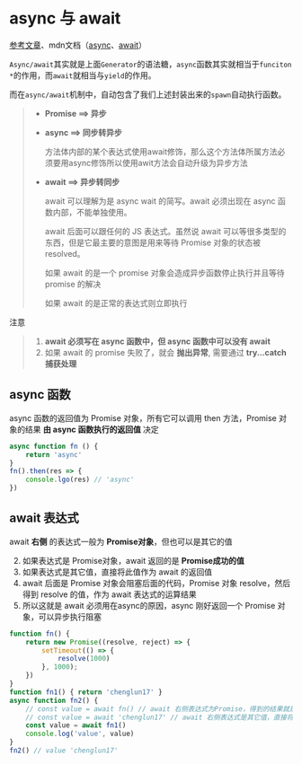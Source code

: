 # async 与 await

[参考文章](https://juejin.cn/post/7062155174436929550)、mdn文档（[async](https://gitee.com/link?target=https%3A%2F%2Fdeveloper.mozilla.org%2Fzh-CN%2Fdocs%2FWeb%2FJavaScript%2FReference%2FStatements%2Fasync_function)、[await](https://gitee.com/link?target=https%3A%2F%2Fdeveloper.mozilla.org%2Fzh-CN%2Fdocs%2FWeb%2FJavaScript%2FReference%2FOperators%2Fawait)）

`Async/await`其实就是上面`Generator`的语法糖，`async`函数其实就相当于`funciton *`的作用，而`await`就相当与`yield`的作用。

而在`async/await`机制中，自动包含了我们上述封装出来的`spawn`自动执行函数。

> - **Promise ==> 异步**
>
> - **async ==> 同步转异步**
>
>   方法体内部的某个表达式使用await修饰，那么这个方法体所属方法必须要用async修饰所以使用awit方法会自动升级为异步方法
>
> - **await ==> 异步转同步**
>
>   await 可以理解为是 async wait 的简写。await 必须出现在 async 函数内部，不能单独使用。
>
>   await 后面可以跟任何的 JS 表达式。虽然说 await 可以等很多类型的东西，但是它最主要的意图是用来等待 Promise 对象的状态被 resolved。
>
>   如果 await 的是一个 promise 对象会造成异步函数停止执行并且等待 promise 的解决
>
>   如果 await 的是正常的表达式则立即执行

注意

> 1. **await 必须写在 async 函数中，但 async 函数中可以没有 await**
> 2. 如果 await 的 promise 失败了，就会 **抛出异常**, 需要通过 **try...catch 捕获处理**

##  async 函数

async 函数的返回值为 Promise 对象，所有它可以调用 then 方法，Promise 对象的结果 **由 async 函数执行的返回值** 决定

```js
async function fn () {
    return 'async'
}
fn().then(res => {
    console.lgo(res) // 'async'
})
```

## await 表达式

await **右侧** 的表达式一般为 **Promise对象**，但也可以是其它的值

2. 如果表达式是 Promise对象，await 返回的是 **Promise成功的值**
3. 如果表达式是其它值，直接将此值作为 await 的返回值
4. await 后面是 Promise 对象会阻塞后面的代码，Promise 对象 resolve，然后得到 resolve 的值，作为 await 表达式的运算结果
5. 所以这就是 await 必须用在async的原因，async 刚好返回一个 Promise 对象，可以异步执行阻塞

```js
function fn() {
    return new Promise((resolve, reject) => {
        setTimeout(() => {
            resolve(1000)
        }, 1000);
    })
}
function fn1() { return 'chenglun17' }
async function fn2() {
    // const value = await fn() // await 右侧表达式为Promise，得到的结果就是Promise成功的value
    // const value = await 'chenglun17' // await 右侧表达式是其它值，直接将此值作为 await 的返回值
    const value = await fn1()
    console.log('value', value)
}
fn2() // value 'chenglun17'
```

